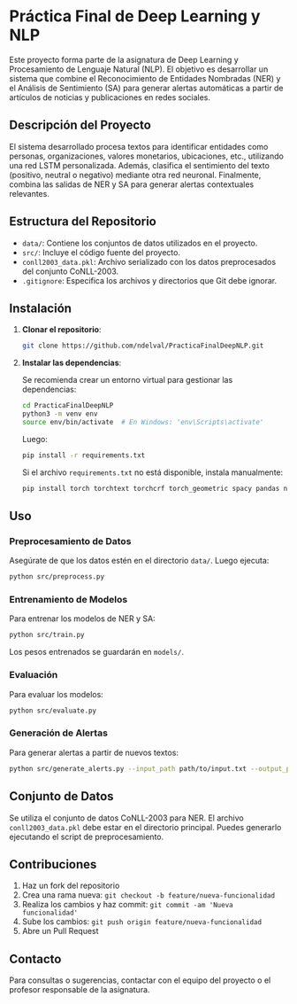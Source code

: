 # Práctica Final de Deep Learning y NLP

Este proyecto forma parte de la asignatura de Deep Learning y Procesamiento de Lenguaje Natural (NLP). El objetivo es desarrollar un sistema que combine el Reconocimiento de Entidades Nombradas (NER) y el Análisis de Sentimiento (SA) para generar alertas automáticas a partir de artículos de noticias y publicaciones en redes sociales.

## Descripción del Proyecto

El sistema desarrollado procesa textos para identificar entidades como personas, organizaciones, valores monetarios, ubicaciones, etc., utilizando una red LSTM personalizada. Además, clasifica el sentimiento del texto (positivo, neutral o negativo) mediante otra red neuronal. Finalmente, combina las salidas de NER y SA para generar alertas contextuales relevantes.

## Estructura del Repositorio

- `data/`: Contiene los conjuntos de datos utilizados en el proyecto.
- `src/`: Incluye el código fuente del proyecto.
- `conll2003_data.pkl`: Archivo serializado con los datos preprocesados del conjunto CoNLL-2003.
- `.gitignore`: Especifica los archivos y directorios que Git debe ignorar.

## Instalación

1. **Clonar el repositorio**:

   ```bash
   git clone https://github.com/ndelval/PracticaFinalDeepNLP.git
   ```

2. **Instalar las dependencias**:

   Se recomienda crear un entorno virtual para gestionar las dependencias:

   ```bash
   cd PracticaFinalDeepNLP
   python3 -m venv env
   source env/bin/activate  # En Windows: 'env\Scripts\activate'
   ```

   Luego:

   ```bash
   pip install -r requirements.txt
   ```

   Si el archivo `requirements.txt` no está disponible, instala manualmente:

   ```bash
   pip install torch torchtext torchcrf torch_geometric spacy pandas numpy
   ```

## Uso

### Preprocesamiento de Datos

Asegúrate de que los datos estén en el directorio `data/`. Luego ejecuta:

```bash
python src/preprocess.py
```

### Entrenamiento de Modelos

Para entrenar los modelos de NER y SA:

```bash
python src/train.py
```

Los pesos entrenados se guardarán en `models/`.

### Evaluación

Para evaluar los modelos:

```bash
python src/evaluate.py
```

### Generación de Alertas

Para generar alertas a partir de nuevos textos:

```bash
python src/generate_alerts.py --input_path path/to/input.txt --output_path path/to/alerts.txt
```

## Conjunto de Datos

Se utiliza el conjunto de datos CoNLL-2003 para NER. El archivo `conll2003_data.pkl` debe estar en el directorio principal. Puedes generarlo ejecutando el script de preprocesamiento.

## Contribuciones

1. Haz un fork del repositorio
2. Crea una rama nueva: `git checkout -b feature/nueva-funcionalidad`
3. Realiza los cambios y haz commit: `git commit -am 'Nueva funcionalidad'`
4. Sube los cambios: `git push origin feature/nueva-funcionalidad`
5. Abre un Pull Request


## Contacto

Para consultas o sugerencias, contactar con el equipo del proyecto o el profesor responsable de la asignatura.

